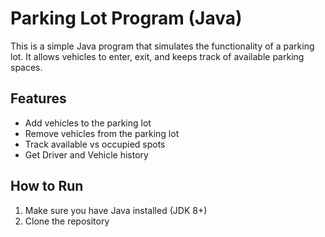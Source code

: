 # Parking Lot Program (Java)

This is a simple Java program that simulates the functionality of a parking lot. It allows vehicles to enter, exit, and keeps track of available parking spaces.

## Features

- Add vehicles to the parking lot
- Remove vehicles from the parking lot
- Track available vs occupied spots
- Get Driver and Vehicle history

## How to Run

1. Make sure you have Java installed (JDK 8+)
2. Clone the repository
